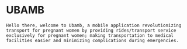 # UBAMB
    Hello there, welcome to Ubamb, a mobile application revolutionizing transport for pregnant women by providing rides/transport service exclusively for pregnant women; making transportation to medical facilities easier and minimizing complications during emergencies.
